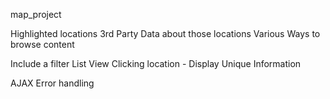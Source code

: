 map_project

Highlighted locations
3rd Party Data about those locations
Various Ways to browse content

Include a filter
List View
Clicking location - Display Unique Information

AJAX Error handling
